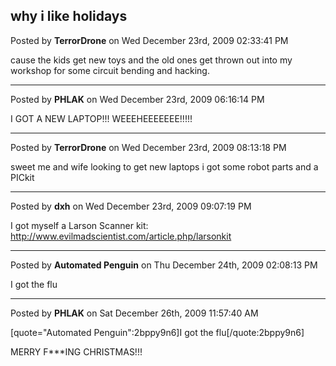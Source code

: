 ## why i like holidays
Posted by **TerrorDrone** on Wed December 23rd, 2009 02:33:41 PM

cause the kids get new toys and the old ones get thrown out into my workshop for some circuit bending and hacking.

--------------------------------------------------------------------------------

Posted by **PHLAK** on Wed December 23rd, 2009 06:16:14 PM

I GOT A NEW LAPTOP!!! WEEEHEEEEEEE!!!!!

--------------------------------------------------------------------------------

Posted by **TerrorDrone** on Wed December 23rd, 2009 08:13:18 PM

sweet me and wife looking to get new laptops
i got some robot parts and a PICkit

--------------------------------------------------------------------------------

Posted by **dxh** on Wed December 23rd, 2009 09:07:19 PM

I got myself a Larson Scanner kit: <http://www.evilmadscientist.com/article.php/larsonkit>

--------------------------------------------------------------------------------

Posted by **Automated Penguin** on Thu December 24th, 2009 02:08:13 PM

I got the flu

--------------------------------------------------------------------------------

Posted by **PHLAK** on Sat December 26th, 2009 11:57:40 AM

[quote="Automated Penguin":2bppy9n6]I got the flu[/quote:2bppy9n6]

MERRY F***ING CHRISTMAS!!!
